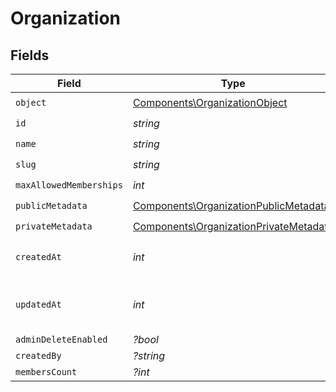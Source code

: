 # Organization


## Fields

| Field                                                                                            | Type                                                                                             | Required                                                                                         | Description                                                                                      |
| ------------------------------------------------------------------------------------------------ | ------------------------------------------------------------------------------------------------ | ------------------------------------------------------------------------------------------------ | ------------------------------------------------------------------------------------------------ |
| `object`                                                                                         | [Components\OrganizationObject](../../Models/Components/OrganizationObject.md)                   | :heavy_check_mark:                                                                               | N/A                                                                                              |
| `id`                                                                                             | *string*                                                                                         | :heavy_check_mark:                                                                               | N/A                                                                                              |
| `name`                                                                                           | *string*                                                                                         | :heavy_check_mark:                                                                               | N/A                                                                                              |
| `slug`                                                                                           | *string*                                                                                         | :heavy_check_mark:                                                                               | N/A                                                                                              |
| `maxAllowedMemberships`                                                                          | *int*                                                                                            | :heavy_check_mark:                                                                               | N/A                                                                                              |
| `publicMetadata`                                                                                 | [Components\OrganizationPublicMetadata](../../Models/Components/OrganizationPublicMetadata.md)   | :heavy_check_mark:                                                                               | N/A                                                                                              |
| `privateMetadata`                                                                                | [Components\OrganizationPrivateMetadata](../../Models/Components/OrganizationPrivateMetadata.md) | :heavy_check_mark:                                                                               | N/A                                                                                              |
| `createdAt`                                                                                      | *int*                                                                                            | :heavy_check_mark:                                                                               | Unix timestamp of creation.<br/>                                                                 |
| `updatedAt`                                                                                      | *int*                                                                                            | :heavy_check_mark:                                                                               | Unix timestamp of last update.<br/>                                                              |
| `adminDeleteEnabled`                                                                             | *?bool*                                                                                          | :heavy_minus_sign:                                                                               | N/A                                                                                              |
| `createdBy`                                                                                      | *?string*                                                                                        | :heavy_minus_sign:                                                                               | N/A                                                                                              |
| `membersCount`                                                                                   | *?int*                                                                                           | :heavy_minus_sign:                                                                               | N/A                                                                                              |
